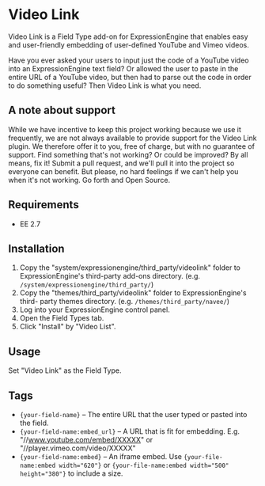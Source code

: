 # Video Link

Video Link is a Field Type add-on for ExpressionEngine that enables easy and
user-friendly embedding of user-defined YouTube and Vimeo videos.

Have you ever asked your users to input just the code of a YouTube video into
an ExpressionEngine text field? Or allowed the user to paste in the entire URL
of a YouTube video, but then had to parse out the code in order to do
something useful? Then Video Link is what you need.

## A note about support

While we have incentive to keep this project working because we use it
frequently, we are not always available to provide support for the Video Link
plugin. We therefore offer it to you, free of charge, but with no guarantee of
support. Find something that's not working? Or could be improved? By all
means, fix it! Submit a pull request, and we'll pull it into the project so
everyone can benefit. But please, no hard feelings if we can't help you when
it's not working. Go forth and Open Source.

## Requirements

* EE 2.7

## Installation

1. Copy the "system/expressionengine/third_party/videolink" folder to
ExpressionEngine's third-party add-ons directory. (e.g.
`/system/expressionengine/third_party/`)
2. Copy the "themes/third_party/videolink" folder to ExpressionEngine's third-
party themes directory. (e.g. `/themes/third_party/navee/`)
3. Log into your ExpressionEngine control panel.
4. Open the Field Types tab.
5. Click "Install" by "Video List".

## Usage

Set "Video Link" as the Field Type.

## Tags

* `{your-field-name}` – The entire URL that the user typed or pasted into the
  field.
* `{your-field-name:embed_url}` – A URL that is fit for embedding. E.g.
  "//www.youtube.com/embed/XXXXX" or "//player.vimeo.com/video/XXXXX"
* `{your-field-name:embed}` – An iframe embed. Use
  `{your-file-name:embed width="620"}` or
  `{your-file-name:embed width="500" height="380"}` to include a size.
